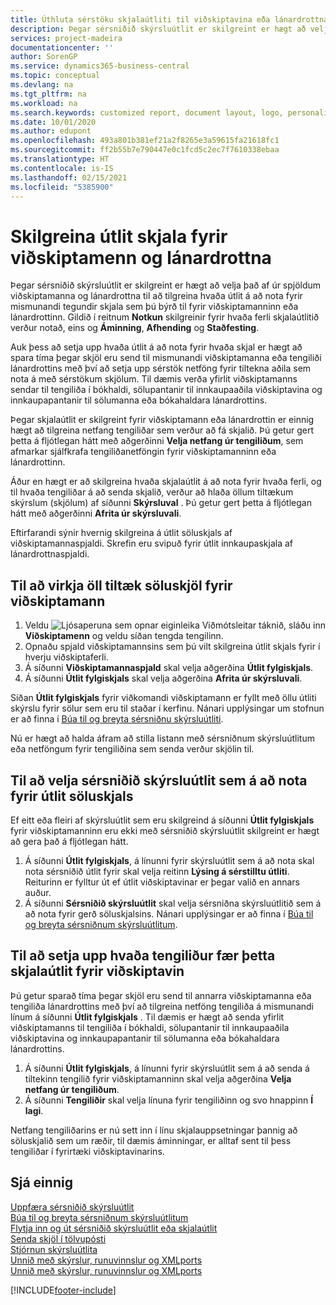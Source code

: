 ```yaml
---
title: Úthluta sérstöku skjalaútliti til viðskiptavina eða lánardrottna| Microsoft-skjöl
description: Þegar sérsniðið skýrsluútlit er skilgreint er hægt að velja það af úr spjöldum viðskiptamanna og lánardrottna til að tilgreina að valið útlit á að nota fyrir skjöl sem þú býrð til fyrir viðskiptamanninn eða lánardrottinn.
services: project-madeira
documentationcenter: ''
author: SorenGP
ms.service: dynamics365-business-central
ms.topic: conceptual
ms.devlang: na
ms.tgt_pltfrm: na
ms.workload: na
ms.search.keywords: customized report, document layout, logo, personalize
ms.date: 10/01/2020
ms.author: edupont
ms.openlocfilehash: 493a801b381ef21a2f8265e3a59615fa21618fc1
ms.sourcegitcommit: ff2b55b7e790447e0c1fcd5c2ec7f7610338ebaa
ms.translationtype: HT
ms.contentlocale: is-IS
ms.lasthandoff: 02/15/2021
ms.locfileid: "5385900"
---
```

# <a name="define-document-layouts-for-customers-and-vendors"></a>Skilgreina útlit skjala fyrir viðskiptamenn og lánardrottna
Þegar sérsniðið skýrsluútlit er skilgreint er hægt að velja það af úr spjöldum viðskiptamanna og lánardrottna til að tilgreina hvaða útlit á að nota fyrir mismunandi tegundir skjala sem þú býrð til fyrir viðskiptamanninn eða lánardrottinn. Gildið í reitnum **Notkun** skilgreinir fyrir hvaða ferli skjalaútlitið verður notað, eins og **Áminning**, **Afhending** og **Staðfesting**.

Auk þess að setja upp hvaða útlit á að nota fyrir hvaða skjal er hægt að spara tíma þegar skjöl eru send til mismunandi viðskiptamanna eða tengiliði lánardrottins með því að setja upp sérstök netföng fyrir tiltekna aðila sem nota á með sérstökum skjölum. Til dæmis verða yfirlit viðskiptamanns sendar til tengiliða í bókhaldi, sölupantanir til innkaupaaðila viðskiptavina og innkaupapantanir til sölumanna eða bókahaldara lánardrottins.

Þegar skjalaútlit er skilgreint fyrir viðskiptamann eða lánardrottin er einnig hægt að tilgreina netfang tengiliðar sem verður að fá skjalið. Þú getur gert þetta á fljótlegan hátt með aðgerðinni **Velja netfang úr tengiliðum**, sem afmarkar sjálfkrafa tengiliðanetföngin fyrir viðskiptamanninn eða lánardrottinn.

Áður en hægt er að skilgreina hvaða skjalaútlit á að nota fyrir hvaða ferli, og til hvaða tengiliðar á að senda skjalið, verður að hlaða öllum tiltækum skýrslum (skjölum) af síðunni **Skýrsluval** . Þú getur gert þetta á fljótlegan hátt með aðgerðinni **Afrita úr skýrsluvali**.

Eftirfarandi sýnir hvernig skilgreina á útlit söluskjals af viðskiptamannaspjaldi. Skrefin eru svipuð fyrir útlit innkaupaskjala af lánardrottnaspjaldi.

## <a name="to-enable-all-available-sales-documents-for-a-customer"></a>Til að virkja öll tiltæk söluskjöl fyrir viðskiptamann
1. Veldu ![Ljósaperuna sem opnar eiginleika Viðmótsleitar](media/ui-search/search_small.png "Segðu mér hvað þú vilt gera") táknið, sláðu inn **Viðskiptamenn** og veldu síðan tengda tengilinn.
2. Opnaðu spjald viðskiptamannsins sem þú vilt skilgreina útlit skjals fyrir í hverju viðskiptaferli.
3. Á síðunni **Viðskiptamannaspjald** skal velja aðgerðina **Útlit fylgiskjals**.
4. Á síðunni **Útlit fylgiskjals** skal velja aðgerðina **Afrita úr skýrsluvali**.

Síðan **Útlit fylgiskjals** fyrir viðkomandi viðskiptamann er fyllt með öllu útliti skýrslu fyrir sölur sem eru til staðar í kerfinu. Nánari upplýsingar um stofnun er að finna í [Búa til og breyta sérsniðnu skýrsluútliti](ui-how-create-custom-report-layout.md).

Nú er hægt að halda áfram að stilla listann með sérsniðnum skýrsluútlitum eða netföngum fyrir tengiliðina sem senda verður skjölin til.

## <a name="to-select-a-custom-report-layout-to-use-for-the-sales-document-layout"></a>Til að velja sérsniðið skýrsluútlit sem á að nota fyrir útlit söluskjals
Ef eitt eða fleiri af skýrsluútlit sem eru skilgreind á síðunni **Útlit fylgiskjals** fyrir viðskiptamanninn eru ekki með sérsniðið skýrsluútlit skilgreint er hægt að gera það á fljótlegan hátt.

1. Á síðunni **Útlit fylgiskjals**, á línunni fyrir skýrsluútlit sem á að nota skal nota sérsniðið útlit fyrir skal velja reitinn **Lýsing á sérstilltu útliti**. Reiturinn er fylltur út ef útlit viðskiptavinar er þegar valið en annars auður.
2. Á síðunni **Sérsniðið skýrsluútlit** skal velja sérsniðna skýrsluútlitið sem á að nota fyrir gerð söluskjalsins. Nánari upplýsingar er að finna í [Búa til og breyta sérsniðnum skýrsluútlitum](ui-how-create-custom-report-layout.md).

## <a name="to-set-up-which-contact-receives-which-document-layout-for-a-customer"></a>Til að setja upp hvaða tengiliður fær þetta skjalaútlit fyrir viðskiptavin
Þú getur sparað tíma þegar skjöl eru send til annarra viðskiptamanna eða tengiliða lánardrottins með því að tilgreina netföng tengiliða á mismunandi línum á síðunni **Útlit fylgiskjals** . Til dæmis er hægt að senda yfirlit viðskiptamanns til tengiliða í bókhaldi, sölupantanir til innkaupaaðila viðskiptavina og innkaupapantanir til sölumanna eða bókahaldara lánardrottins.

1. Á síðunni **Útlit fylgiskjals**, á línunni fyrir skýrsluútlit sem á að senda á tiltekinn tengilið fyrir viðskiptamanninn skal velja aðgerðina **Velja netfang úr tengiliðum**.
2. Á síðunni **Tengiliðir** skal velja línuna fyrir tengiliðinn og svo hnappinn **Í lagi**.

Netfang tengiliðarins er nú sett inn í línu skjalauppsetningar þannig að söluskjalið sem um ræðir, til dæmis áminningar, er alltaf sent til þess tengiliðar í fyrirtæki viðskiptavinarins.

## <a name="see-also"></a>Sjá einnig  
[Uppfæra sérsniðið skýrsluútlit](ui-update-report-layouts.md)  
[Búa til og breyta sérsniðnum skýrsluútlitum](ui-how-create-custom-report-layout.md)  
[Flytja inn og út sérsniðið skýrsluútlit eða skjalaútlit](ui-how-import-and-export-report-layout.md)  
[Senda skjöl í tölvupósti](ui-how-send-documents-email.md)  
[Stjórnun skýrsluútlita](ui-manage-report-layouts.md)  
[Unnið með skýrslur, runuvinnslur og XMLports](ui-work-report.md)  
[Unnið með skýrslur, runuvinnslur og XMLports](ui-work-report.md)  


[!INCLUDE[footer-include](includes/footer-banner.md)]